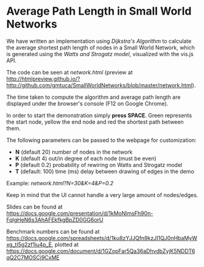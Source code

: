 # Average Path Length in Small World Networks

We have written an implementation using *Dijkstra's Algorithm* to calculate the average shortest path length of nodes in a Small World Network, which is generated using the *Watts and Strogatz model*, visualized with the vis.js API.

The code can be seen at *network.html* (preview at http://htmlpreview.github.io/?http://github.com/gmtuca/SmallWorldNetworks/blob/master/network.html).

The time taken to compute the algorithm and average path length are displayed under the browser's console (F12 on Google Chrome).

In order to start the demonstration simply **press SPACE**. Green represents the start node, yellow the end node and red the shortest path between them.

The following parameters can be passed to the webpage for customization:
- **N** (default 20) number of nodes in the network
- **K** (default 4) out/in degree of each node (must be even)
- **P** (default 0.2) probability of rewiring on Watts and Strogatz model
- **T** (default: 100) time (ms) delay between drawing of edges in the demo

Example: *network.html?N=30&K=4&P=0.2*

Keep in mind that the UI cannot handle a very large amount of nodes/edges.

Slides can be found at https://docs.google.com/presentation/d/1kMoNlmsFh90n-FqlgHeN6s3AhAFEkfkgBpZD0GG6orU

Benchmark numbers can be found at https://docs.google.com/spreadsheets/d/1ku8zYJJQfn9kzJI1QJ0nHbaMyWxg_tI5g2zf1iu4p_E,
plotted at https://docs.google.com/document/d/1GZopFar5Qa36aDhvdbZyjK5NDDT6qQ2C7MOSCj9CxME
